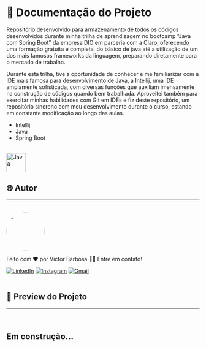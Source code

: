 # 📒 Documentação do Projeto

Repositório desenvolvido para armazenamento de todos os códigos desenvolvidos durante minha trilha de aprendizagem no bootcamp "Java com Spring Boot" da empresa DIO em parceria com a Claro, oferecendo uma formação gratuita e completa, do básico de java até a utilização de um dos mais famosos frameworks da linguagem, preparando diretamente para o mercado de trabalho.

Durante esta trilha, tive a oportunidade de conhecer e me familiarizar com a IDE mais famosa para desenvolvimento de Java, a Intellij, uma IDE amplamente sofisticada, com diversas funções que auxiliam imensamente na construção de códigos quando bem trabalhada. Aproveitei também para exercitar minhas habilidades com Git em IDEs e fiz deste repositório, um repositório síncrono com meu desenvolvimento durante o curso, estando em constante modificação ao longo das aulas.

- Intellij
- Java
- Spring Boot
  
<div style="display: inline_block"><br>
  <img align="center" alt="Java" heigth="40" width="50" src="https://cdn.jsdelivr.net/gh/devicons/devicon@latest/icons/java/java-plain.svg">
</div>
  
## 🌐 Autor
---
<br>

<a href="https://www.linkedin.com/in/victor-santos-01242007111203200607/">
 <img style="border-radius: 50%" src="https://avatars.githubusercontent.com/u/114593367?s=400&u=35dad9c7030300514c27e765de70b83b4073c802&v=4" width="100px;" alt=""/>
</a>

Feito com ❤️ por Victor Barbosa 👋🏽 Entre em contato!

[![LinkedIn](https://img.shields.io/badge/LinkedIn-0077B5?style=for-the-badge&logo=linkedin&logoColor=white)](https://www.linkedin.com/in/victor-santos-01242007111203200607/)
[![Instagram](https://img.shields.io/badge/-Instagram-%23E4405F?style=for-the-badge&logo=instagram&logoColor=white)](https://www.instagram.com/vituisdev/)
[![Gmail](https://img.shields.io/badge/Gmail-333333?style=for-the-badge&logo=gmail&logoColor=red)](mailto:victorb.santos15@gmail.com)
<br>
<br>

## 🔗 Preview do Projeto
---

<br>

## Em construção...
